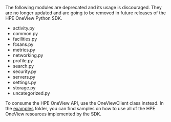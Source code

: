 The following modules are deprecated and its usage is discouraged.
They are no longer updated and are going to be removed in future releases of the HPE OneView Python SDK.

* activity.py
* common.py
* facilities.py
* fcsans.py
* metrics.py
* networking.py
* profile.py
* search.py
* security.py
* servers.py
* settings.py
* storage.py
* uncategorized.py

To consume the HPE OneView API, use the OneViewClient class instead.
In the [examples](../examples) folder, you can find samples on how to use all of the HPE OneView resources implemented by the SDK.
